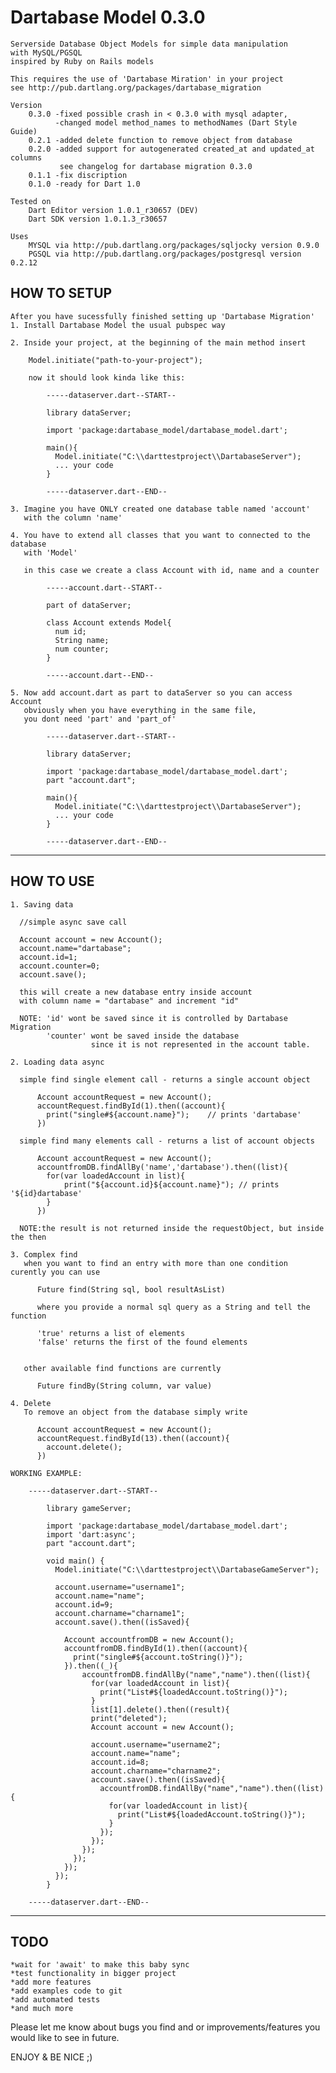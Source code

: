 Dartabase Model 0.3.0
===================

    Serverside Database Object Models for simple data manipulation
    with MySQL/PGSQL
    inspired by Ruby on Rails models
    
    This requires the use of 'Dartabase Miration' in your project
    see http://pub.dartlang.org/packages/dartabase_migration
     
    Version
    	0.3.0 -fixed possible crash in < 0.3.0 with mysql adapter, 
    	      -changed model method_names to methodNames (Dart Style Guide)
    	0.2.1 -added delete function to remove object from database 
    	0.2.0 -added support for autogenerated created_at and updated_at columns 
    		   see changelog for dartabase migration 0.3.0 
    	0.1.1 -fix discription
	    0.1.0 -ready for Dart 1.0

	Tested on 
		Dart Editor version 1.0.1_r30657 (DEV)
		Dart SDK version 1.0.1.3_r30657
		
	Uses
    	MYSQL via http://pub.dartlang.org/packages/sqljocky version 0.9.0
    	PGSQL via http://pub.dartlang.org/packages/postgresql version 0.2.12

HOW TO SETUP
------------
    After you have sucessfully finished setting up 'Dartabase Migration' 
    1. Install Dartabase Model the usual pubspec way 
    
    2. Inside your project, at the beginning of the main method insert
        
        Model.initiate("path-to-your-project");

		now it should look kinda like this:
		
			-----dataserver.dart--START--
		
			library dataServer;
	
			import 'package:dartabase_model/dartabase_model.dart';
	
			main(){
			  Model.initiate("C:\\darttestproject\\DartabaseServer");
			  ... your code
			}
		
			-----dataserver.dart--END--
	
	3. Imagine you have ONLY created one database table named 'account' 
	   with the column 'name'
	
	4. You have to extend all classes that you want to connected to the database
	   with 'Model'
	   
	   in this case we create a class Account with id, name and a counter
	   
			-----account.dart--START--
		
			part of dataServer;
		
			class Account extends Model{
			  num id;		
			  String name;
			  num counter;
			}
		
			-----account.dart--END--

	5. Now add account.dart as part to dataServer so you can access Account
	   obviously when you have everything in the same file,
	   you dont need 'part' and 'part_of' 
	
			-----dataserver.dart--START--
		
			library dataServer;
	
			import 'package:dartabase_model/dartabase_model.dart';
			part "account.dart";	
			
			main(){
			  Model.initiate("C:\\darttestproject\\DartabaseServer");
			  ... your code
			}
		
			-----dataserver.dart--END--
	 

*******************************************************************************************
HOW TO USE
----------

	1. Saving data
	
	  //simple async save call
	
	  Account account = new Account();
	  account.name="dartabase";
	  account.id=1;
	  account.counter=0;
	  account.save();
	  
	  this will create a new database entry inside account 
	  with column name = "dartabase" and increment "id"
	  
	  NOTE: 'id' wont be saved since it is controlled by Dartabase Migration
	        'counter' wont be saved inside the database 
	                  since it is not represented in the account table.
	  
	2. Loading data async
	
	  simple find single element call - returns a single account object
		  
		  Account accountRequest = new Account();
		  accountRequest.findById(1).then((account){
		    print("single#${account.name}");	// prints 'dartabase'
		  })
	  
	  simple find many elements call - returns a list of account objects
	   
		  Account accountRequest = new Account();
		  accountfromDB.findAllBy('name','dartabase').then((list){
	        for(var loadedAccount in list){
	      		print("${account.id}${account.name}"); // prints '${id}dartabase'
	        }
	      })
	  
	  NOTE:the result is not returned inside the requestObject, but inside the then
	      
    3. Complex find
       when you want to find an entry with more than one condition curently you can use 
    	
    	  Future find(String sql, bool resultAsList)
    	  
    	  where you provide a normal sql query as a String and tell the function 
    	  
    	  'true' returns a list of elements 
    	  'false' returns the first of the found elements
    	  
    	  
       other available find functions are currently
      
	      Future findBy(String column, var value) 
	  
	4. Delete
	   To remove an object from the database simply write
	   
	      Account accountRequest = new Account();
		  accountRequest.findById(13).then((account){
		    account.delete();
	      })
		
	WORKING EXAMPLE:
	
		-----dataserver.dart--START--
	
			library gameServer;
	
			import 'package:dartabase_model/dartabase_model.dart';
			import 'dart:async';
			part "account.dart";
			
			void main() {
			  Model.initiate("C:\\darttestproject\\DartabaseGameServer");
			  
			  account.username="username1";
			  account.name="name";
			  account.id=9;
			  account.charname="charname1";
			  account.save().then((isSaved){
    
			    Account accountfromDB = new Account();
			    accountfromDB.findById(1).then((account){
			      print("single#${account.toString()}");
			    }).then((_){
			        accountfromDB.findAllBy("name","name").then((list){
			          for(var loadedAccount in list){
			            print("List#${loadedAccount.toString()}");
			          }
			          list[1].delete().then((result){
			          print("deleted");
			          Account account = new Account();
			          
			          account.username="username2";
			          account.name="name";
			          account.id=8;
			          account.charname="charname2";
			          account.save().then((isSaved){
			            accountfromDB.findAllBy("name","name").then((list){
			              for(var loadedAccount in list){
			                print("List#${loadedAccount.toString()}");
			              }
			            });
			          });
			        });
			      });
			    });
			  });
			}
				
		-----dataserver.dart--END--
		  
	  
	  	

*******************************************************************************************

TODO
----

	*wait for 'await' to make this baby sync
	*test functionality in bigger project
    *add more features
    *add examples code to git
    *add automated tests
    *and much more

Please let me know about bugs you find and or improvements/features you would like to see in future.

ENJOY & BE NICE ;)